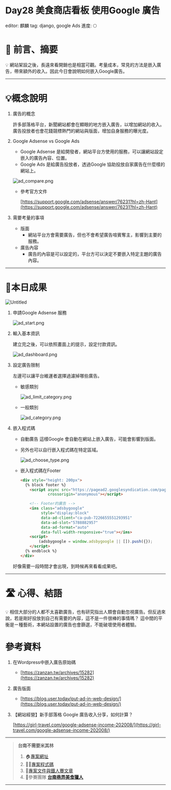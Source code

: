 # Day28 美食商店看板 使用Google 廣告

editor: 麒麟
tag: django, google Ads
進度: 🌕

# 🏁 前言、摘要

<aside>
💡 網站架設之後，長遠來看開銷也是相當可觀。考量成本，常見的方法是嵌入廣告，帶來額外的收入。因此今日會說明如何嵌入Google廣告。

</aside>

---

# 💡概念說明

1. 廣告的概念
    
    許多部落格平台，新聞網站都會在顯眼的地方嵌入廣告，以增加網站的收入。廣告投放者也會花錢競標熱門的網站與版面，增加自身服務的曝光度。
    
2. Google Adsense vs Google Ads
    - Google Adsense 是給開發者，網站平台方使用的服務，可以讓網站設定嵌入的廣告內容、位置。
    - Google Ads 是給廣告投放者，透過Google 協助投放自家廣告在什麼樣的網站上。
    
    ![ad_compare.png](Day28%20%E7%BE%8E%E9%A3%9F%E5%95%86%E5%BA%97%E7%9C%8B%E6%9D%BF%20%E4%BD%BF%E7%94%A8Google%20%E5%BB%A3%E5%91%8A%20a8d767907cff42c5b44a392dcf52c1b0/ad_compare.png)
    
    - 參考官方文件
        
        [https://support.google.com/adsense/answer/76231?hl=zh-Hant](https://support.google.com/adsense/answer/76231?hl=zh-Hant)
        
3. 需要考量的事項
    - 版面
        - 網站平台方會需要廣告，但也不會希望廣告喧賓奪主，影響到主要的服務。
    - 廣告內容
        - 廣告的內容是可以設定的，平台方可以決定不要嵌入特定主題的廣告內容。

---

# 🌟本日成果

![Untitled](Day28%20%E7%BE%8E%E9%A3%9F%E5%95%86%E5%BA%97%E7%9C%8B%E6%9D%BF%20%E4%BD%BF%E7%94%A8Google%20%E5%BB%A3%E5%91%8A%20a8d767907cff42c5b44a392dcf52c1b0/Untitled.png)

1. 申請Google Adsense 服務
    
    ![ad_start.png](Day28%20%E7%BE%8E%E9%A3%9F%E5%95%86%E5%BA%97%E7%9C%8B%E6%9D%BF%20%E4%BD%BF%E7%94%A8Google%20%E5%BB%A3%E5%91%8A%20a8d767907cff42c5b44a392dcf52c1b0/ad_start.png)
    
2. 輸入基本資訊
    
    建立完之後，可以依照畫面上的提示，設定付款資訊。
    
    ![ad_dashboard.png](Day28%20%E7%BE%8E%E9%A3%9F%E5%95%86%E5%BA%97%E7%9C%8B%E6%9D%BF%20%E4%BD%BF%E7%94%A8Google%20%E5%BB%A3%E5%91%8A%20a8d767907cff42c5b44a392dcf52c1b0/ad_dashboard.png)
    
3. 設定廣告限制
    
    左邊可以讓平台維運者選擇過濾掉哪些廣告。
    
    - 敏感類別
        
        ![ad_limit_category.png](Day28%20%E7%BE%8E%E9%A3%9F%E5%95%86%E5%BA%97%E7%9C%8B%E6%9D%BF%20%E4%BD%BF%E7%94%A8Google%20%E5%BB%A3%E5%91%8A%20a8d767907cff42c5b44a392dcf52c1b0/ad_limit_category.png)
        
    - 一般類別
        
        ![ad_category.png](Day28%20%E7%BE%8E%E9%A3%9F%E5%95%86%E5%BA%97%E7%9C%8B%E6%9D%BF%20%E4%BD%BF%E7%94%A8Google%20%E5%BB%A3%E5%91%8A%20a8d767907cff42c5b44a392dcf52c1b0/ad_category.png)
        
    
4. 嵌入程式碼
    - 自動廣告
    這樣Google 會自動在網站上嵌入廣告，可能會影響到版面。
    - 另外也可以自行嵌入程式碼在特定區域。
        
        ![ad_choose_type.png](Day28%20%E7%BE%8E%E9%A3%9F%E5%95%86%E5%BA%97%E7%9C%8B%E6%9D%BF%20%E4%BD%BF%E7%94%A8Google%20%E5%BB%A3%E5%91%8A%20a8d767907cff42c5b44a392dcf52c1b0/ad_choose_type.png)
        
    - 嵌入程式碼在Footer
        
        ```html
        <div style="height: 200px">
          {% block footer %}
            <script async src="https://pagead2.googlesyndication.com/pagead/js/adsbygoogle.js?client=ca-pub-7226655551293951"
                    crossorigin="anonymous"></script>
        
            <!-- Footer的廣告 -->
            <ins class="adsbygoogle"
                 style="display:block"
                 data-ad-client="ca-pub-7226655551293951"
                 data-ad-slot="5788882957"
                 data-ad-format="auto"
                 data-full-width-responsive="true"></ins>
            <script>
                (adsbygoogle = window.adsbygoogle || []).push({});
            </script>
          {% endblock %}
        </div>
        ```
        
    
    好像需要一段時間才會出現，到時候再來看看成果吧。
    

---

# 🛣️ 心得、結語

<aside>
💡 相信大部分的人都不太喜歡廣告，也有研究指出人類會自動忽視廣告。但反過來說，若是剛好投放到自己有需要的內容，這不是一件很棒的事情嗎？
這中間的平衡是ㄧ種藝術，本網站設置的廣告也會篩選，不能破壞使用者體驗。

</aside>

# 參考資料

1. 在Wordpress中嵌入廣告原始碼
    - [https://zanzan.tw/archives/15282](https://zanzan.tw/archives/15282)
2. 廣告版面
    - [https://blog.user.today/put-ad-in-web-design/](https://blog.user.today/put-ad-in-web-design/)
3. 【網站經營】新手部落格 Google 廣告收入分享，如何計算？
    
    [https://girl-travel.com/google-adsense-income-202008/](https://girl-travel.com/google-adsense-income-202008/)
    

---

> **台南不需要米其林**
> 
> 1. 🏠[專案網址](https://tnfood.pythonanywhere.com/food/)
> 2. 🧑‍💻[專案程式碼](https://github.com/yen900611/TNFood_DJ) 
> 3. 📁[專案文件與鐵人賽文章](https://github.com/yen900611/TNFood)
> 4. 👥參賽團隊 ****[台南巷弄美食獵人](https://ithelp.ithome.com.tw/2022ironman/signup/team/256)****

---